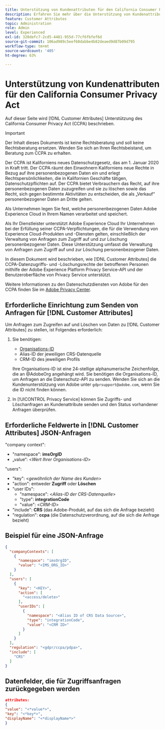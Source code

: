 ```yaml
---
title: Unterstützung von Kundenattributen für den California Consumer Privacy Act
description: Erfahren Sie mehr über die Unterstützung von Kundenattributen für den California Consumer Privacy Act
feature: Customer Attributes
topic: Administration
role: Admin
level: Experienced
exl-id: 320defc7-2cd5-4481-955d-77cf6fbfef6d
source-git-commit: 106ad989c5eef60dabbe4b82deaed9d87b09d795
workflow-type: tm+mt
source-wordcount: '405'
ht-degree: 63%

---
```


# Unterstützung von Kundenattributen für den California Consumer Privacy Act

Auf dieser Seite wird [!DNL Customer Attributes] Unterstützung des California Consumer Privacy Act (CCPA) beschrieben.

>[!IMPORTANT]
>
>Der Inhalt dieses Dokuments ist keine Rechtsberatung und soll keine Rechtsberatung ersetzen. Wenden Sie sich an Ihren Rechtsbeistand, um Beratung zum CCPA zu erhalten.

Der CCPA ist Kaliforniens neues Datenschutzgesetz, das am 1. Januar 2020 in Kraft tritt. Der CCPA räumt den Einwohnern Kaliforniens neue Rechte in Bezug auf ihre personenbezogenen Daten ein und erlegt Rechtspersönlichkeiten, die in Kalifornien Geschäfte tätigen, Datenschutzpflichten auf. Der CCPA bietet Verbrauchern das Recht, auf ihre personenbezogenen Daten zuzugreifen und sie zu löschen sowie das Recht, sich gegen bestimmte Aktivitäten zu entscheiden, die als „Verkauf“ personenbezogener Daten an Dritte gelten.

Als Unternehmen legen Sie fest, welche personenbezogenen Daten Adobe Experience Cloud in Ihrem Namen verarbeitet und speichert.

Als Ihr Dienstleister unterstützt Adobe Experience Cloud Ihr Unternehmen bei der Erfüllung seiner CCPA-Verpflichtungen, die für die Verwendung von Experience Cloud-Produkten und -Diensten gelten, einschließlich der Verwaltung von Anfragen zum Zugriff auf und zur Löschung personenbezogener Daten. Diese Unterstützung umfasst die Verwaltung von Anfragen zum Zugriff auf und zur Löschung personenbezogener Daten.

In diesem Dokument wird beschrieben, wie [!DNL Customer Attributes] die CCPA-Datenzugriffs- und -Löschungsrechte der betroffenen Personen mithilfe der Adobe Experience Platform Privacy Service-API und der Benutzeroberfläche von Privacy Service unterstützt.

Weitere Informationen zu den Datenschutzdiensten von Adobe für den CCPA finden Sie im [Adobe Privacy Center](https://www.adobe.com/privacy/ccpa.html).

## Erforderliche Einrichtung zum Senden von Anfragen für [!DNL Customer Attributes]

Um Anfragen zum Zugreifen auf und Löschen von Daten zu [!DNL Customer Attributes] zu stellen, ist Folgendes erforderlich:

1. Sie benötigen:

   * [Organisations-ID](../../administration/organizations.md)
   * Alias-ID der jeweiligen CRS-Datenquelle
   * CRM-ID des jeweiligen Profils

   Ihre Organisations-ID ist eine 24-stellige alphanumerische Zeichenfolge, die an @AdobeOrg angehängt wird. Sie benötigen die Organisations-ID, um Anfragen an die Datenschutz-API zu senden. Wenden Sie sich an die Kundenunterstützung von Adobe unter `gdprsupport@adobe.com`, wenn Sie die ID nicht finden können.

1. In [!UICONTROL Privacy Service] können Sie Zugriffs- und Löschanfragen an Kundenattribute senden und den Status vorhandener Anfragen überprüfen.

## Erforderliche Feldwerte in [!DNL Customer Attributes] JSON-Anfragen

&quot;company context&quot;:

* &quot;namespace&quot;: **imsOrgID**
* „value“: &lt;*Wert Ihrer Organisations-ID*>

&quot;users&quot;:

* &quot;key&quot;: &lt;*gewöhnlich der Name des Kunden*>
* &quot;action&quot;: entweder **Zugriff** oder **Löschen**
* &quot;user IDs&quot;:
   * &quot;namespace&quot;: &lt;*Alias-ID der CRS-Datenquelle*>
   * &quot;type&quot;: **integrationCode**
   * &quot;value&quot;: &lt;*CRM-ID*>
* &quot;include&quot;: **CRS** (das Adobe-Produkt, auf das sich die Anfrage bezieht)
* &quot;regulation&quot;: **ccpa** (die Datenschutzverordnung, auf die sich die Anfrage bezieht)

## Beispiel für eine JSON-Anfrage

```json
{
  "companyContexts": [
    {
      "namespace": "imsOrgID",
      "value": "<IMS_ORG_ID>"
    }
  ],
  "users": [
    {
      "key": "<KEY>",
      "action": [
        "<access/delete>"
      ],
      "userIDs": [
        {
          "namespace": "<Alias ID of CRS Data Source>",
          "type": "integrationCode",
          "value": "<CRM ID>"
        }
      ]
    }
  ],
  "regulation": "<gdpr/ccpa/pdpa>",
  "include": [
    "CRS"
  ]
}
```

## Datenfelder, die für Zugriffsanfragen zurückgegeben werden

```json
attributes:
{
"value": "<*value*>",
"key": "<*key*>",
"displayName": "<*displayName*>"
}
```
